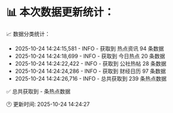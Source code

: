 📊 本次数据更新统计：
==========================

📈 数据分类统计：
- 2025-10-24 14:24:15,581 - INFO - 获取到 热点资讯 94 条数据
- 2025-10-24 14:24:18,699 - INFO - 获取到 今日热点 20 条数据
- 2025-10-24 14:24:22,422 - INFO - 获取到 公社热帖 28 条数据
- 2025-10-24 14:24:24,286 - INFO - 获取到 财经日历 97 条数据
- 2025-10-24 14:24:26,716 - INFO - 总共获取到 239 条热点数据

✅ 总共获取到 - 条热点数据

🕐 更新时间: 2025-10-24 14:24:27
